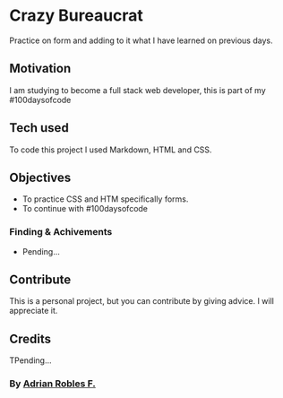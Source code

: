 # Crazy Bureaucrat
Practice on form and adding to it what I have learned on previous days.

## Motivation
I am studying to become a full stack web developer, this is part of my #100daysofcode

## Tech used
To code this project I used Markdown, HTML and CSS.

## Objectives
* To practice CSS and HTM specifically forms.
* To continue with #100daysofcode

### Finding & Achivements
* Pending...

## Contribute
This is a personal project, but you can contribute by giving advice. I will appreciate it.

## Credits
TPending...

### By [Adrian Robles F.](https://twitter.com/adriancodes1)